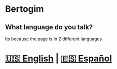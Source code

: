 # Bertogim
## What language do you talk?
Its because the page is in 2 different languages
# [🇺🇸 English](https://bertogim.github.io/es) | [🇪🇸 Español](https://bertogim.github.io/es)
